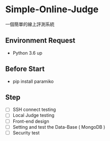 # Simple-Online-Judge
一個簡單的線上評測系統

## Environment Request

- Python 3.6 up

## Before Start

- pip install paramiko

## Step

- [ ] SSH connect testing
- [ ] Local Judge testing
- [ ] Front-end design
- [ ] Setting and test the Data-Base ( MongoDB )
- [ ] Security test
